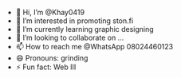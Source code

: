 - 👋 Hi, I’m @Khay0419
- 👀 I’m interested in promoting ston.fi
- 🌱 I’m currently learning graphic designing
- 💞️ I’m looking to collaborate on ...
- 📫 How to reach me @WhatsApp 08024460123
- 😄 Pronouns: grinding
- ⚡ Fun fact: Web III

<!---
Khay0419/Khay0419 is a ✨ special ✨ repository because its `README.md` (this file) appears on your GitHub profile.
You can click the Preview link to take a look at your changes.
--->
